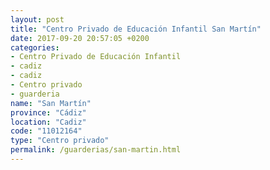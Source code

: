 ```yaml
---
layout: post
title: "Centro Privado de Educación Infantil San Martín"
date: 2017-09-20 20:57:05 +0200
categories:
- Centro Privado de Educación Infantil
- cadiz
- cadiz
- Centro privado
- guarderia
name: "San Martín"
province: "Cádiz"
location: "Cadiz"
code: "11012164"
type: "Centro privado"
permalink: /guarderias/san-martin.html
---
```


